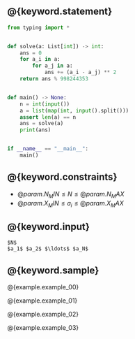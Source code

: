 ## @{keyword.statement}

``` python
from typing import *


def solve(a: List[int]) -> int:
    ans = 0
    for a_i in a:
        for a_j in a:
            ans += (a_i - a_j) ** 2
    return ans % 998244353


def main() -> None:
    n = int(input())
    a = list(map(int, input().split()))
    assert len(a) == n
    ans = solve(a)
    print(ans)


if __name__ == "__main__":
    main()
```

## @{keyword.constraints}

- $@{param.N_MIN} \leq N \leq @{param.N_MAX}$
- $@{param.X_MIN} \leq a_i \leq @{param.X_MAX}$

## @{keyword.input}

```
$N$
$a_1$ $a_2$ $\ldots$ $a_N$
```

## @{keyword.sample}

@{example.example_00}

@{example.example_01}

@{example.example_02}

@{example.example_03}
